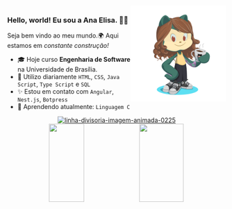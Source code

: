 <img align="right" src="https://github.com/anaelisaramos/anaelisaramos/blob/main/octocat-1692846386044.png" width=220px/>

### Hello, world! Eu sou a Ana Elisa. 👩‍💻
Seja bem vindo ao meu mundo.🌍 Aqui estamos em _constante construção!_ 

<!--
**anaelisaramos/anaelisaramos** is a ✨ _special_ ✨ repository because its `README.md` (this file) appears on your GitHub profile.

Here are some ideas to get you started:

- 🔭 I’m currently working on ...
- 🌱 I’m currently learning ...
- 👯 I’m looking to collaborate on ...
- 🤔 I’m looking for help with ...
- 💬 Ask me about ...
- 📫 How to reach me: ...
- 😄 Pronouns: ...
- ⚡ Fun fact: ...
-->

- 🎓 Hoje curso **Engenharia de Software** na Universidade de Brasília.
- 🌱 Utilizo diariamente `HTML`,  `CSS`, `Java Script`, `Type Script` e `SQL`         
- ✨ Estou em contato com `Angular`, `Nest.js`, `Botpress`
- 📖 Aprendendo atualmente: `Linguagem C`

<div align="center">
<a href="https://www.imagensanimadas.com/cat-linhas-divisorias-134.htm"><img src="https://www.imagensanimadas.com/data/media/134/linha-divisoria-imagem-animada-0225.gif" border="0" alt="linha-divisoria-imagem-animada-0225" /></a>
</div>

<div width="100%" align="center">
<img width="40%" loading="lazy" height="180em" src="https://github-readme-stats.vercel.app/api/top-langs/?username=anaelisaramos&layout=compact&langs_count=7&theme=dracula"/>
<img width="45%" loading="lazy" height="180em" src="https://github-readme-stats.vercel.app/api?username=anaelisaramos&show_icons=true&theme=dracula&include_all_commits=true&count_private=true"/>
</div>
    




